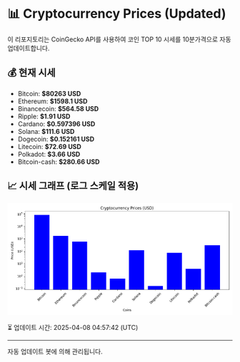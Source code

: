
# 📊 Cryptocurrency Prices (Updated)

이 리포지토리는 CoinGecko API를 사용하여 코인 TOP 10 시세를 10분가격으로 자동 업데이트합니다.

## 💰 현재 시세
- Bitcoin: **$80263 USD**
- Ethereum: **$1598.1 USD**
- Binancecoin: **$564.58 USD**
- Ripple: **$1.91 USD**
- Cardano: **$0.597396 USD**
- Solana: **$111.6 USD**
- Dogecoin: **$0.152161 USD**
- Litecoin: **$72.69 USD**
- Polkadot: **$3.66 USD**
- Bitcoin-cash: **$280.66 USD**

## 📈 시세 그래프 (로그 스케일 적용)
![Crypto Prices](crypto_prices.png)

⏳ 업데이트 시간: 2025-04-08 04:57:42 (UTC)

---
자동 업데이트 봇에 의해 관리됩니다.
